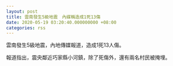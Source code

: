 ```yaml
---
layout: post
title: 雲南發生5級地震　內媒稱造成1死13傷
date: 2020-05-19 03:20:40.000000000 +08:00
categories: rss
---
```


雲南發生5級地震，內地傳媒報道，造成1死13人傷。

報道指出，震央鄰近巧家縣小河鎮，除了死傷外，還有兩名村民被掩埋。
